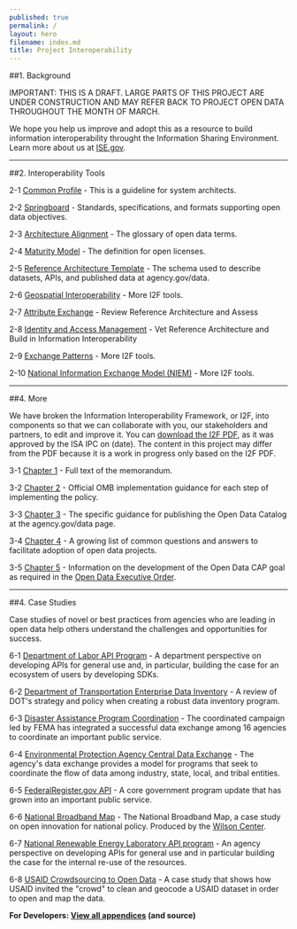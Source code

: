 ```yaml
---
published: true
permalink: /
layout: hero
filename: index.md
title: Project Interoperability
---
```


##1. Background

IMPORTANT: THIS IS A DRAFT. LARGE PARTS OF THIS PROJECT ARE UNDER CONSTRUCTION AND MAY REFER BACK TO PROJECT OPEN DATA THROUGHOUT THE MONTH OF MARCH.

We hope you help us improve and adopt this as a resource to build information interoperability throught the Information Sharing Environment. Learn more about us at [ISE.gov](http://ise.gov).

----------------

##2. Interoperability Tools


2-1 [Common Profile](principles/) - This is a guideline for system architects.

2-2 [Springboard](open-standards/) - Standards, specifications, and formats supporting open data objectives.   

2-3 [Architecture Alignment](glossary/) - The glossary of open data terms.

2-4 [Maturity Model](open-licenses/) - The definition for open licenses. 

2-5 [Reference Architecture Template](schema/) - The schema used to describe datasets, APIs, and published data at agency.gov/data. 

2-6 [Geospatial Interoperability](glossary/) - More I2F tools.

2-7 [Attribute Exchange](glossary/) - Review Reference Architecture and Assess

2-8 [Identity and Access Management](glossary/) - Vet Reference Architecture and Build in Information Interoperability

2-9 [Exchange Patterns](glossary/) - More I2F tools.

2-10 [National Information Exchange Model (NIEM)](glossary/) - More I2F tools.

<!--
----------------

##3. I2F Tools

This section is a list of tools and resources for building information interoperability. They primarily link to resources within the Information Interoperability Framework document.

2-1 [Interoperabiilty Objectives and Usage](principles/) - This is a guideline for system architects.

2-2 [Vision and Sustainability](open-standards/) - Standards, specifications, and formats supporting open data objectives.   

2-3 [ISE Information Integrated Landscape](glossary/) - The glossary of open data terms.

2-4 [ISE Information Interoperability Framework](open-licenses/) - The definition for open licenses. 

2-5 [Exchange Patterns](schema/) - The schema used to describe datasets, APIs, and published data at agency.gov/data. 

2-6 [Architecture Framework Alignment](glossary/) - More I2F tools.

2-7 [Building Interoperability into Mission-based Architectures](glossary/) - Review Reference Architecture and Assess

2-8 [Building Interoperability into Mission-based Architectures](glossary/) - Vet Reference Architecture and Build in Information Interoperability

2-9 [Information Sharing Environment Common Profile Usage](glossary/) - More I2F tools.

2-10 [Informatino Sharing Environment Standards and Specficiations Framework](glossary/) - More I2F tools.

!-->

----------------

##4. More

We have broken the Information Interoperability Framework, or I2F, into components so that we can collaborate with you, our stakeholders and partners, to edit and improve it. You can [download the I2F PDF](http://ise.gov), as it was approved by the ISA IPC on (date). The content in this project may differ from the PDF because it is a work in progress only based on the I2F PDF.

3-1 [Chapter 1](/policy-memo/) - Full text of the memorandum.  

3-2 [Chapter 2](/implementation-guide/) - Official OMB implementation guidance for each step of implementing the policy. 

3-3 [Chapter 3](/catalog/) - The specific guidance for publishing the Open Data Catalog at the agency.gov/data page.  

3-4 [Chapter 4](/faq/) - A growing list of common questions and answers to facilitate adoption of open data projects.  

3-5 [Chapter 5](http://goals.performance.gov/opendata) - Information on the development of the Open Data CAP goal as required in the [Open Data Executive Order](http://www.whitehouse.gov/the-press-office/2013/05/09/executive-order-making-open-and-machine-readable-new-default-government). 

----------------

##4. Case Studies

Case studies of novel or best practices from agencies who are leading in open data help others understand the challenges and opportunities for success.

6-1 [Department of Labor API Program](labor-case-study/) - A department perspective on developing APIs for general use and, in particular, building the case for an ecosystem of users by developing SDKs.

6-2 [Department of Transportation Enterprise Data Inventory](transportation-case-study/) - A review of DOT's strategy and policy when creating a robust data inventory program.  

6-3 [Disaster Assistance Program Coordination](fema-case-study/) - The coordinated campaign led by FEMA has integrated a successful data exchange among 16 agencies to coordinate an important public service.  

6-4 [Environmental Protection Agency Central Data Exchange](epa-case-study/) - The agency's data exchange provides a model for programs that seek to coordinate the flow of data among industry, state, local, and tribal entities.  

6-5 [FederalRegister.gov API](https://www.federalregister.gov/uploads/2012/11/FR2-API-Case-Study1.pdf) - A core government program update that has grown into an important public service.

6-6 [National Broadband Map](http://www.scribd.com/doc/109998799/The-National-Broadband-Map-A-Case-Study-on-Open-Innovation-for-National-Policy) - The National Broadband Map, a case study on open innovation for national policy.  Produced by the [Wilson Center](http://www.wilsoncenter.org/).

6-7 [National Renewable Energy Laboratory API program](http://developer.nrel.gov/api-case-study/) - An agency perspective on developing APIs for general use and in particular building the case for the internal re-use of the resources.

6-8 [USAID Crowdsourcing to Open Data](http://transition.usaid.gov/our_work/economic_growth_and_trade/development_credit/pdfs/2012/USAIDCrowdsourcingCaseStudy.pdf) - A case study that shows how USAID invited the "crowd" to clean and geocode a USAID dataset in order to open and map the data.


**For Developers: [View all appendices](http://github.com/project-open-data/) (and source)**
